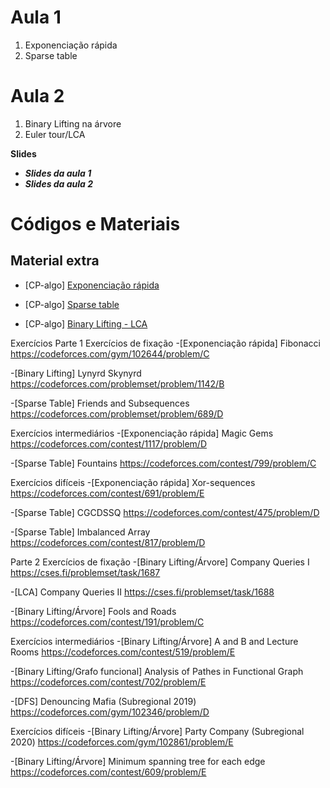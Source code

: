 # Aula 1
1. Exponenciação rápida
2. Sparse table

# Aula 2
1. Binary Lifting na árvore
2. Euler tour/LCA

**Slides**
- **_Slides da aula 1_**
- **_Slides da aula 2_**

# Códigos e Materiais
## Material extra
- [CP-algo] [Exponenciação rápida](https://cp-algorithms.com/algebra/binary-exp.html)

- [CP-algo] [Sparse table](https://cp-algorithms.com/data_structures/sparse-table.html)

- [CP-algo] [Binary Lifting - LCA](https://cp-algorithms.com/graph/lca_binary_lifting.html)

Exercícios
Parte 1
Exercícios de fixação
-[Exponenciação rápida] Fibonacci
https://codeforces.com/gym/102644/problem/C

-[Binary Lifting] Lynyrd Skynyrd
https://codeforces.com/problemset/problem/1142/B

-[Sparse Table] Friends and Subsequences
https://codeforces.com/problemset/problem/689/D

Exercícios intermediários
-[Exponenciação rápida] Magic Gems
https://codeforces.com/contest/1117/problem/D

-[Sparse Table] Fountains
https://codeforces.com/contest/799/problem/C

Exercícios difíceis
-[Exponenciação rápida] Xor-sequences
https://codeforces.com/contest/691/problem/E

-[Sparse Table] CGCDSSQ
https://codeforces.com/contest/475/problem/D

-[Sparse Table] Imbalanced Array
https://codeforces.com/contest/817/problem/D

Parte 2
Exercícios de fixação
-[Binary Lifting/Árvore] Company Queries I
https://cses.fi/problemset/task/1687

-[LCA] Company Queries II
https://cses.fi/problemset/task/1688

-[Binary Lifting/Árvore] Fools and Roads
https://codeforces.com/contest/191/problem/C

Exercícios intermediários
-[Binary Lifting/Árvore] A and B and Lecture Rooms
https://codeforces.com/contest/519/problem/E

-[Binary Lifting/Grafo funcional] Analysis of Pathes in Functional Graph
https://codeforces.com/contest/702/problem/E

-[DFS] Denouncing Mafia (Subregional 2019)
https://codeforces.com/gym/102346/problem/D

Exercícios difíceis
-[Binary Lifting/Árvore] Party Company (Subregional 2020)
https://codeforces.com/gym/102861/problem/E

-[Binary Lifting/Árvore] Minimum spanning tree for each edge
https://codeforces.com/contest/609/problem/E
